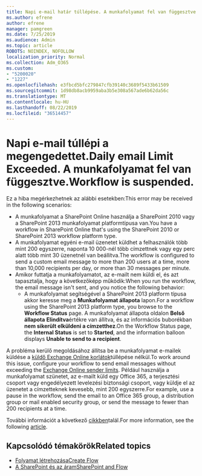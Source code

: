 ```yaml
---
title: Napi e-mail határ túllépése. A munkafolyamat fel van függesztve.
ms.author: efrene
author: efrene
manager: pamgreen
ms.date: 7/25/2019
ms.audience: Admin
ms.topic: article
ROBOTS: NOINDEX, NOFOLLOW
localization_priority: Normal
ms.collection: Adm_O365
ms.custom:
- "5200020"
- "1227"
ms.openlocfilehash: e3fbcd5bfc279847cfb39140c3689f5433b61509
ms.sourcegitcommit: 1d98db8acb9959aba3b5e308a567ade6b62da56c
ms.translationtype: MT
ms.contentlocale: hu-HU
ms.lasthandoff: 08/22/2019
ms.locfileid: "36514457"
---
```

# <a name="daily-email-limit-exceeded-workflow-is-suspended"></a><span data-ttu-id="b64d5-103">Napi e-mail túllépi a megengedettet.</span><span class="sxs-lookup"><span data-stu-id="b64d5-103">Daily email Limit Exceeded.</span></span> <span data-ttu-id="b64d5-104">A munkafolyamat fel van függesztve.</span><span class="sxs-lookup"><span data-stu-id="b64d5-104">Workflow is suspended.</span></span>

<span data-ttu-id="b64d5-105">Ez a hiba megérkezhetnek az alábbi esetekben:</span><span class="sxs-lookup"><span data-stu-id="b64d5-105">This error may be received in the following scenarios:</span></span>

- <span data-ttu-id="b64d5-106">A munkafolyamat a SharePoint Online használja a SharePoint 2010 vagy a SharePoint 2013 munkafolyamat platformtípusa van.</span><span class="sxs-lookup"><span data-stu-id="b64d5-106">You have a workflow in SharePoint Online that's using the SharePoint 2010 or SharePoint 2013 workflow platform type.</span></span>
- <span data-ttu-id="b64d5-107">A munkafolyamat egyéni e-mail üzenetet küldhet a felhasználók több mint 200 egyszerre, naponta 10 000-nél több címzettnek vagy egy perc alatt több mint 30 üzenetnél van beállítva.</span><span class="sxs-lookup"><span data-stu-id="b64d5-107">The workflow is configured to send a custom email message to more than 200 users at a time, more than 10,000 recipients per day, or more than 30 messages per minute.</span></span>
- <span data-ttu-id="b64d5-108">Amikor futtatja a munkafolyamatot, az e-mailt nem küldi el, és azt tapasztalja, hogy a következőképp működik:</span><span class="sxs-lookup"><span data-stu-id="b64d5-108">When you run the workflow, the email message isn't sent, and you notice the following behavior:</span></span>
    - <span data-ttu-id="b64d5-109">A munkafolyamat segítségével a SharePoint 2013 platform típusa akkor keresse meg a **Munkafolyamat állapota** lapon.</span><span class="sxs-lookup"><span data-stu-id="b64d5-109">For a workflow using the SharePoint 2013 platform type, you browse to the **Workflow Status** page.</span></span> <span data-ttu-id="b64d5-110">A munkafolyamat állapota oldalon **Belső állapota** **Elindítva**értékre van állítva, és az információs buborékban **nem sikerült elküldeni a címzetthez**.</span><span class="sxs-lookup"><span data-stu-id="b64d5-110">On the Workflow Status page, the **Internal Status** is set to **Started**, and the information balloon displays **Unable to send to a recipient**.</span></span>

<span data-ttu-id="b64d5-111">A probléma kerülő megoldásához állítsa be a munkafolyamat e-mailek küldése a [küldő Exchange Online korlátok](https://docs.microsoft.com/office365/servicedescriptions/exchange-online-service-description/exchange-online-limits#recipientlimits)túllépése nélkül.</span><span class="sxs-lookup"><span data-stu-id="b64d5-111">To work around this issue, configure your workflow to send email messages without exceeding the [Exchange Online sender limits](https://docs.microsoft.com/office365/servicedescriptions/exchange-online-service-description/exchange-online-limits#recipientlimits).</span></span> <span data-ttu-id="b64d5-112">Például használja a munkafolyamat szünetet, az e-mailt küld egy Office 365, a terjesztési csoport vagy engedélyezett levelezési biztonsági csoport, vagy küldje el az üzenetet a címzetteknek kevesebb, mint 200 egyszerre.</span><span class="sxs-lookup"><span data-stu-id="b64d5-112">For example, use a pause in the workflow, send the email to an Office 365 group, a distribution group or mail enabled security group, or send the message to fewer than 200 recipients at a time.</span></span>


<span data-ttu-id="b64d5-113">További információt a következő [cikkben](https://support.microsoft.com/help/3150442/daily-email-limit-has-exceeded-and-your-workflow-has-been-suspended-or)talál.</span><span class="sxs-lookup"><span data-stu-id="b64d5-113">For more information, see the following [article](https://support.microsoft.com/help/3150442/daily-email-limit-has-exceeded-and-your-workflow-has-been-suspended-or).</span></span>

## <a name="related-topics"></a><span data-ttu-id="b64d5-114">Kapcsolódó témakörök</span><span class="sxs-lookup"><span data-stu-id="b64d5-114">Related topics</span></span>
- [<span data-ttu-id="b64d5-115">Folyamat létrehozása</span><span class="sxs-lookup"><span data-stu-id="b64d5-115">Create Flow</span></span>](https://support.office.com/article/Create-a-flow-for-a-list-or-library-in-SharePoint-Online-or-OneDrive-for-Business-a9c3e03b-0654-46af-a254-20252e580d01) 
- [<span data-ttu-id="b64d5-116">A SharePoint és az áram</span><span class="sxs-lookup"><span data-stu-id="b64d5-116">SharePoint and Flow</span></span>](https://flow.microsoft.com/blog/sharepoint-and-flow/) 